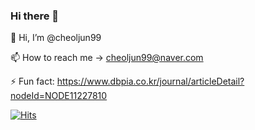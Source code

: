 ### Hi there 👋
👋 Hi, I’m @cheoljun99

📫 How to reach me -> cheoljun99@naver.com

⚡ Fun fact: https://www.dbpia.co.kr/journal/articleDetail?nodeId=NODE11227810

[![Hits](https://hits.seeyoufarm.com/api/count/incr/badge.svg?url=https%3A%2F%2Fgithub.com%2Fcheoljun99&count_bg=%2379C83D&title_bg=%23555555&icon=&icon_color=%23E7E7E7&title=hits&edge_flat=false)](https://hits.seeyoufarm.com)

<!--
**cheoljun99/cheoljun99** is a ✨ _special_ ✨ repository because its `README.md` (this file) appears on your GitHub profile.

Here are some ideas to get you started:

- 🔭 I’m currently working on ...
- 🌱 I’m currently learning ...
- 👯 I’m looking to collaborate on ...
- 🤔 I’m looking for help with ...
- 💬 Ask me about ...
- 📫 How to reach me: ...
- 😄 Pronouns: ...
- ⚡ Fun fact: ...
- 📮
- ![Top Langs](https://github-readme-stats.vercel.app/api/top-langs/?username=cheoljun99&layout=compact&theme=demo)
-->
